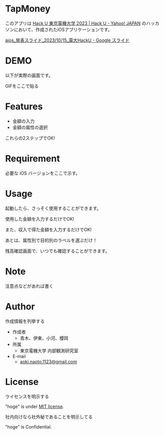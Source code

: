 # TapMoney
このアプリは [Hack U 東京電機大学 2023 | Hack U - Yahoo! JAPAN](https://hacku.yahoo.co.jp/dendai2023/) のハッカソンにおいて、作成されたiOSアプリケーションです。

[aios_発表スライド_2023/10/15_電大HackU - Google スライド](https://docs.google.com/presentation/d/1QxWmVtYkldesJIpe_1BFOFsAjjT_Zm_0hLPIaadqpYk/edit#slide=id.p)

# DEMO

以下が実際の画面です。

GIFをここで貼る

# Features

* 金額の入力 
* 金額の属性の選択

これらの2ステップでOK!



# Requirement

必要な iOS バージョンをここで示す。

<!-- # Installation

AppStore のURLをここで貼る -->

# Usage

起動したら、さっそく使用することができます。

使用した金額を入力するだけでOK!

また、収入で得た金額を入力するだけでOK!

あとは、属性別で目的別のラベルを選ぶだけ！

残高確認画面で、いつでも確認することができます。

# Note

注意点などがあれば書く

# Author

作成情報を列挙する

* 作成者
   * 青木、伊東、小河、櫻岡
* 所属
   * 東京電機大学 内部観測研究室
* E-mail
   * aoki.naoto.1123@gmail.com

# License
ライセンスを明示する

"hoge" is under [MIT license](https://en.wikipedia.org/wiki/MIT_License).

社内向けなら社外秘であることを明示してる

"hoge" is Confidential.